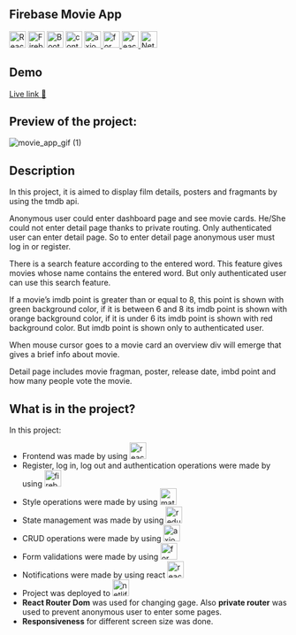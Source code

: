 ## Firebase Movie App
<p>
<a href="https://reactjs.org/" rel="nofollow"><img src="https://user-images.githubusercontent.com/94041207/199491176-6fbe9d1f-d04c-4a6c-bdaf-ec4a6a397dfc.png" height="30" alt="React" data-canonical-src="https://cdn.jsdelivr.net/gh/devicons/devicon/icons/react/react-original.svg" style="max-width: 100%;"></a>  
<a href="https://firebase.google.com/" rel="nofollow"><img src="https://user-images.githubusercontent.com/94041207/199493030-f3227f28-6384-49ec-91e4-d07ccb8b8c93.png" height="30" alt="Firebase" data-canonical-src="https://cdn.jsdelivr.net/gh/devicons/devicon/icons/firebase/firebase-plain.svg" style="max-width: 100%;"></a>
<a href="https://getbootstrap.com/" rel="nofollow"><img src="https://user-images.githubusercontent.com/94041207/199491380-4f68009b-dcdc-4b4f-b099-8a158749cc86.png" height="30" alt="Bootstrap" data-canonical-src="https://cdn.icon-icons.com/icons2/2415/PNG/512/bootstrap_plain_wordmark_logo_icon_146620.png" style="max-width: 100%;"></a>
<a href="#"> <img src="https://user-images.githubusercontent.com/94041207/182937904-c3e112b6-5ad6-4df4-bbd9-35375a928d8a.png"  alt="context api" height="30"></a>
<a href="#"> <img src="https://user-images.githubusercontent.com/94041207/182919629-cb95a2ee-7628-4899-bb7b-275e1dbd3a85.png"  alt="axios" height="30"> </a>  
<a href="#"><img src="https://user-images.githubusercontent.com/94041207/182910527-3818a588-68a6-41c4-919f-75325d63112f.jpg"  alt="formik_yup" height="30"> </a>  
<a href="#"> <img src="https://user-images.githubusercontent.com/94041207/182910558-4b78b2e3-7a72-4c98-98a8-b42e421c0c8a.png"  alt="react_toastify" height="30"> </a> 
<a href="https://www.netlify.com/" rel="nofollow"><img src="https://user-images.githubusercontent.com/94041207/199493660-4ad9b73f-d274-4261-ba7c-f0330e3fe99b.png"  height="30" alt="Netlify" style="max-width: 100%;"></a>
</p>

## Demo
<a href="https://bugur-firebase-movie-search-app.netlify.app/" target="_blank"> Live link 🚀 </a>
## Preview of the project:
![movie_app_gif (1)](https://user-images.githubusercontent.com/94041207/182935716-f05366c3-f925-497b-a248-3fc190cfefd1.gif)

## Description 
<p>In this project, it is aimed to display film details, posters and fragmants by using the tmdb api.  </p>
<p>Anonymous user could enter dashboard page and see movie cards. He/She could not enter detail page thanks to private routing. Only authenticated user can enter detail page. So to enter detail page anonymous user must log in or register.  </p>
<p>There is a search feature according to the entered word. This feature gives movies whose name contains the entered word. But only authenticated user can use this search feature.  </p>
<p>If a movie’s imdb point is greater than or equal to 8, this point is shown with green background color, if it is between 6 and 8 its imdb point is shown with orange background color, if it is under 6  its imdb point is shown with red background color. But imdb point is shown only to authenticated user.  </p>
<p>When mouse cursor goes to a movie card an overview div will emerge that gives a brief info about movie. </p>
<p>Detail page includes movie fragman, poster, release date, imbd point and how many people vote the movie.  </p>

## What is in the project? 
In this project:   
* Frontend was made by using  <img src="https://logos-download.com/wp-content/uploads/2016/09/React_logo_wordmark-700x235.png"  alt="react" height="30">
* Register, log in, log out and authentication operations were made by using <img src="https://user-images.githubusercontent.com/94041207/182938610-4596ffdd-eaa9-42c0-8a5b-277582ab7750.png"  alt="firebase" height="30">
* Style operations were made by using <img src="https://user-images.githubusercontent.com/94041207/182937776-0d83e2b1-0e2c-49e3-ae86-cd47d8ba6046.jpeg"  alt="material ui" height="30"> 
* State management was made by using <img src="https://user-images.githubusercontent.com/94041207/182937904-c3e112b6-5ad6-4df4-bbd9-35375a928d8a.png"  alt="redux" height="30">
* CRUD operations were made by using <img src="https://user-images.githubusercontent.com/94041207/182919629-cb95a2ee-7628-4899-bb7b-275e1dbd3a85.png"  alt="axios" height="30">
* Form validations were made by using <img src="https://user-images.githubusercontent.com/94041207/182910527-3818a588-68a6-41c4-919f-75325d63112f.jpg"  alt="formik_yup" height="30">
* Notifications were made by using react <img src="https://user-images.githubusercontent.com/94041207/182910558-4b78b2e3-7a72-4c98-98a8-b42e421c0c8a.png"  alt="react_toastify" height="30">
* Project was deployed to <img src="https://user-images.githubusercontent.com/94041207/182938058-da1ca9a4-08db-43e9-8910-08e82c5d71db.png"  alt="netlify" height="30">
* **React Router Dom** was used for changing gage. Also **private router** was used to prevent anonymous user to enter some pages.
* **Responsiveness** for different screen size was done. 


